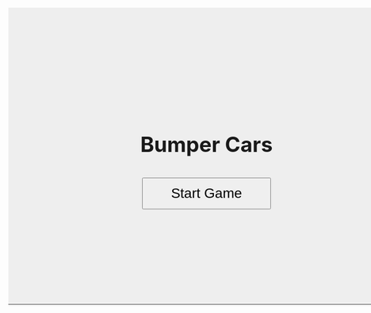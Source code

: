 <html lang="en">
<head>
  <meta charset="UTF-8">
  <title>Bumper Cars Game</title>
  <style>
    canvas {
      border: 1px solid #333;
      background: #b7b7b7ff;
      display: block;
      margin: 20px auto;
    }
  </style>
</head>
<body>
    <div style="position:relative; width:800px; height:600px; margin:0 auto;">
        <canvas id="gameCanvas" width="800" height="600"></canvas>
        <!-- Main Menu -->
        <div id="mainMenu" style="position:absolute;top:0;left:0;width:800px;height:600px;background:#eee;display:flex;flex-direction:column;align-items:center;justify-content:center;z-index:10;">
            <h1 style="font-size:3em;margin-bottom:1em;">Bumper Cars</h1>
            <button id="startBtn" style="font-size:2em;padding:0.5em 2em;">Start Game</button>
        </div>
        <!-- Death Screen -->
        <div id="deathScreen" style="position:absolute;top:0;left:0;width:801px;height:601px;background:rgba(0,0,0,0.8);color:white;display:none;flex-direction:column;align-items:center;justify-content:center;z-index:20;">
            <h1 style="font-size:3em;margin-bottom:1em;">You Died</h1>
            <button id="restartBtn" style="font-size:2em;padding:0.5em 2em;">Restart</button>
        </div>
        <!-- Upgrades Menu -->
        <div id="upgradeMenu" style="position:absolute;top:0;left:0;width:800px;height:600px;background:#ddd;display:none;flex-direction:column;align-items:center;justify-content:center;z-index:15;">
            <h1 style="font-size:2.5em;margin-bottom:1em;">Upgrades</h1>
            <button id="upgradeHealth" style="font-size:1.5em;padding:0.5em 2em;margin:0.5em;">Increase Health (5 coins)</button>
            <button id="upgradeSpeed" style="font-size:1.5em;padding:0.5em 2em;margin:0.5em;">Increase Speed (5 coins)</button>
            <button id="closeUpgrades" style="font-size:1.5em;padding:0.5em 2em;margin-top:1em;">Back to Game</button>
        </div>
    </div>

  <script type="module">
    import { player, pointAt, move } from './move.js';
    import { camera, updateCamera, setCameraTarget } from './camera.js';
    import { tiles, addTile } from './tile.js';
    import { checkOnscreen } from './screen.js';
    import { distance, updCollide } from './collide.js';
    import { enemy, enemies, addEnemy, updEnemies,  } from './enemy.js';
    import { bullets, updBullets, shootBullet } from './bullet.js';

    const canvas = document.getElementById('gameCanvas');
    const ctx = canvas.getContext('2d');
    const mainMenu = document.getElementById('mainMenu');
    const startBtn = document.getElementById('startBtn');
    const deathScreen = document.getElementById('deathScreen');
    const restartBtn = document.getElementById('restartBtn');
    const upgradeMenu = document.getElementById('upgradeMenu');
    const upgradeHealthBtn = document.getElementById('upgradeHealth');
    const upgradeSpeedBtn = document.getElementById('upgradeSpeed');
    const closeUpgradesBtn = document.getElementById('closeUpgrades');

    let gameStarted = false;
    let gameOver = false;
    let paused = false; // NEW: pause state

    startBtn.addEventListener('click', () => {
      mainMenu.style.display = 'none';
      gameStarted = true;
      update();
      spawnTiles(3);
    });

    restartBtn.addEventListener('click', () => {
      deathScreen.style.display = 'none';
      resetGame();
      update();
      spawnTiles(3);
    });

    // --- Upgrades buttons ---
    upgradeHealthBtn.addEventListener('click', () => {
        if (player.coins >= 5) {
            player.coins -= 5;
            player.health += 20;
        }
    });
    upgradeSpeedBtn.addEventListener('click', () => {
        if (player.coins >= 5) {
            player.coins -= 5;
            player.speed += 0.2;
        }
    });
    closeUpgradesBtn.addEventListener('click', () => {
        upgradeMenu.style.display = 'none';
        paused = false;
        update();
    });

    function resetGame() {
      player.x = 0;
      player.y = 0;
      player.xv = 0;
      player.yv = 0;
      player.health = 100;
      player.coins = 0;
      gameOver = false;
      enemies.length = 0;
      playTime = 0;
    }

    const keys = {};
    function keysDetection() {
        if (keys["w"] || keys["ArrowUp"]) player.yv -= player.speed;
        if (keys["s"] || keys["ArrowDown"]) player.yv += player.speed;
        if (keys["a"] || keys["ArrowLeft"]) player.xv -= player.speed;
        if (keys["d"] || keys["ArrowRight"]) player.xv += player.speed;
    };
    function drawText() {
        ctx.font = '24px Arial';
        ctx.fillStyle = 'black';
        ctx.fillText('Health: ' + player.health, 20, 40);
        ctx.fillText('Coins: ' + player.coins, 20, 68);
        ctx.fillText('[U] Upgrades', 20, 96);
    };

    function drawTiles(width,height) {
        for (let i = 0; i < tiles.length; i++) {
            const t = tiles[i];
            if (t.life === 0) {
                t.life += 0.1;
                if (t.life >= 100) {
                    tiles.splice(i,1);
                    i--;
                    continue;
                }
            }
            if (checkOnscreen(t.x, t.y, width, height)) {
                if (t.type === 1) {
                    if (updCollide(player,t,20)) {
                        pointAt(t.x,t.y);
                        move(distance(0,0,player.xv,player.yv));
                    }
                    ctx.fillStyle = 'black';
                    ctx.fillRect((t.x-camera.x) + (canvas.width/2)-10, (t.y-camera.y) + (canvas.height/2)-10, 20, 20);
                } else if (t.type === 2) {
                    addEnemy(t.x, t.y);
                    tiles.splice(i,1);
                    i--;
                } else if (t.type === 3) {
                    if (updCollide(player,t,20)) {
                        player.coins += 1;
                        tiles.splice(i,1);
                        i--;
                    }
                    ctx.fillStyle = 'yellow';
                    ctx.fillRect((t.x-camera.x) + (canvas.width/2)-5, (t.y-camera.y) + (canvas.height/2)-5, 10, 10);
                }
            }
        }
    };

    function wait(seconds) {
        return new Promise(resolve => setTimeout(resolve, seconds * 1000));
    };
    async function spawnTiles(waitTime) {
        while(true) {
            await wait(waitTime-(playTime/1000));
            let rand = (Math.random()*2)-1;
            const temp = {
                x: Math.floor(rand*(canvas.width/2-20)+camera.x),
                y: Math.floor(rand*(canvas.height/2-20)+camera.y),
            };
            const t = Math.floor(Math.random() * 3) + 1;
            addTile(temp.x,temp.y,Math.floor(t));
        }
    };

    function border(width,height) {
        if (Math.abs(player.x) >= width) {
            player.xv *= -1;
            player.x = player.x > 0 ? width : -width;
        }
        if (Math.abs(player.y) >= height) {
            player.yv *= -1;
            player.y = player.y > 0 ? height : -height;
        }
        ctx.strokeStyle = "black";
        ctx.lineWidth = 4;
        ctx.strokeRect(6-camera.x, 6-camera.y, canvas.width-14, canvas.height-14);
    };

    var playTime = 0;
    function update() {
        if (gameOver || paused) return; // pause check
        ctx.clearRect(0,0,canvas.width,canvas.height);
        setCameraTarget(player);
        updateCamera();
        playTime += 0.1;
        drawTiles(canvas.width, canvas.height);
        updEnemies(ctx, canvas, player);
        updBullets(ctx, canvas);
        keysDetection();
        player.xv *= 0.9;
        player.yv *= 0.9;
        player.x += player.xv;
        player.y += player.yv;
        border(canvas.width/2 - 20, canvas.height/2 - 20);
        if (player.health <= 0) {
            player.health = 0;
            gameOver = true;
            deathScreen.style.display = 'flex';
            return;
        }
        ctx.fillStyle = 'blue';
        ctx.fillRect((player.x-camera.x)+(canvas.width/2)-12.5,(player.y-camera.y)+(canvas.height/2)-12.5,25,25);
        drawText();
        requestAnimationFrame(update);
    };

    document.addEventListener('keydown', (e) => {
        if (["ArrowUp", "ArrowDown", "ArrowLeft", "ArrowRight"].includes(e.key)) {
            e.preventDefault();
        }
        keys[e.key.toLowerCase()] = true;
        if (e.key.toLowerCase() === 'u' && gameStarted && !gameOver) {
            paused = true;
            upgradeMenu.style.display = 'flex';
        }
    });
    document.addEventListener('keyup', (e) => {
        keys[e.key.toLowerCase()] = false;
    });
    canvas.addEventListener("click", (e) => {
        const rect = canvas.getBoundingClientRect();

        const mouseX = e.clientX - rect.left;
        const mouseY = e.clientY - rect.top;

        // Convert to world position (taking camera offset into account)
        const worldX = (mouseX - canvas.width/2) + camera.x;
        const worldY = (mouseY - canvas.height/2) + camera.y;

        if (player.ammo <= 0) return;
        shootBullet(worldX, worldY);
    });
  </script>
</body>
</html>
